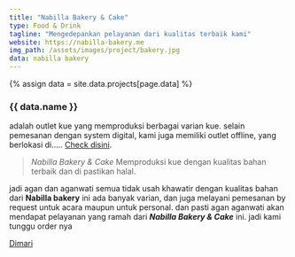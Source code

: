 ```yaml
---
title: "Nabilla Bakery & Cake"
type: Food & Drink
tagline: "Mengedepankan pelayanan dari kualitas terbaik kami"
website: https://nabilla-bakery.me
img_path: /assets/images/project/bakery.jpg
data: nabilla bakery
---  
```

{% assign data = site.data.projects[page.data] %}

### {{ data.name }}

<p class="post-content">
adalah outlet kue yang memproduksi berbagai varian kue.  
selain pemesanan dengan system digital, kami juga memiliki outlet offline,  
yang berlokasi di..... <a href="https://nabilla-bakery.me">Check disini</a>.  
 </p>  

> *Nabilla Bakery & Cake* Memproduksi kue dengan kualitas bahan terbaik dan di pastikan halal.  

  <p class="post-content"> jadi agan dan aganwati semua tidak usah khawatir dengan kualitas bahan dari <b>Nabilla bakery</b> ini  
ada banyak varian, dan juga melayani pemesanan by request untuk acara maupun untuk personal. dan pasti  
agan aganwati akan mendapat pelayanan yang ramah dari <b><em>Nabilla Bakery & Cake</em></b> ini.  
jadi kami tunggu order nya 
 </p>
<a href="{{ data.website }}">Dimari</a>  
